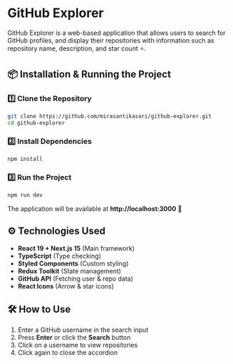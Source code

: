 # GitHub Explorer

GitHub Explorer is a web-based application that allows users to search for GitHub profiles, and display their repositories with information such as repository name, description, and star count ⭐.

## 📦 Installation & Running the Project
### 1️⃣ Clone the Repository
```sh
git clone https://github.com/mirasantikasari/github-explorer.git
cd github-explorer
```

### 2️⃣ Install Dependencies
```sh
npm install
```

### 3️⃣ Run the Project
```sh
npm run dev
```
The application will be available at **http://localhost:3000** 🚀

## ⚙ Technologies Used
- **React 19 + Next.js 15** (Main framework)
- **TypeScript** (Type checking)
- **Styled Components** (Custom styling)
- **Redux Toolkit** (State management)
- **GitHub API** (Fetching user & repo data)
- **React Icons** (Arrow & star icons)

## 🛠 How to Use
1. Enter a GitHub username in the search input
2. Press **Enter** or click the **Search** button
3. Click on a username to view repositories
4. Click again to close the accordion
